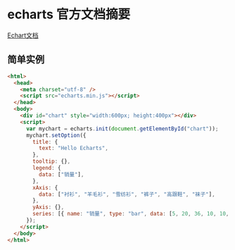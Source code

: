 # echarts 官方文档摘要

[Echart文档](https://echarts.apache.org/zh/tutorial.html#5%20%E5%88%86%E9%92%9F%E4%B8%8A%E6%89%8B%20ECharts)

## 简单实例

```html
<html>
  <head>
    <meta charset="utf-8" />
    <script src="echarts.min.js"></script>
  </head>
  <body>
    <div id="chart" style="width:600px; height:400px"></div>
    <script>
      var mychart = echarts.init(document.getElementById("chart"));
      mychart.setOption({
        title: {
          text: "Hello Echarts",
        },
        tooltip: {},
        legend: {
          data: ["销量"],
        },
        xAxis: {
          data: ["衬衫", "羊毛衫", "雪纺衫", "裤子", "高跟鞋", "袜子"],
        },
        yAxis: {},
        series: [{ name: "销量", type: "bar", data: [5, 20, 36, 10, 10, 20] }],
      });
    </script>
  </body>
</html>
```